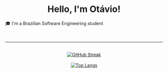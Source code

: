 <h1 align="center">Hello, I'm Otávio!</h1>
<p>🎓 I'm a Brazilian Software Engineering student</p>
<br>
<hr>
<br>
<div align="center">
  <a href="https://git.io/streak-stats">
    <img src="https://streak-stats.demolab.com/?user=OkeLDF&theme=radical" alt="GitHub Streak" />
  </a>
  <br>
  <br>
  <a href="https://github.com/anuraghazra/github-readme-stats">
    <img src="https://github-readme-stats.vercel.app/api/top-langs/?username=OkeLDF&theme=radical&layout=donut" alt="Top Langs" />
  </a>
</div>

